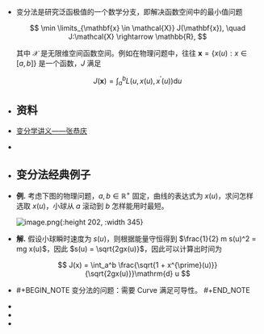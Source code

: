 - 变分法是研究泛函极值的一个数学分支，即解决函数空间中的最小值问题
  
  $$ \min \limits_{\mathbf{x} \in \mathcal{X}} J(\mathbf{x}), \quad J:\mathcal{X} \rightarrow \mathbb{R}, $$
  
  其中 $\mathcal{X}$ 是无限维空间函数空间。例如在物理问题中，往往 $\mathbf{x} = \{x(u): x \in [a,b]\}$ 是一个函数，$J$ 满足
  
  $$ J(\mathbf{x}) = \int_a^b L(u, x(u), x^{\prime}(u))\mathrm{d} u $$
- ## 资料
- [变分学讲义——张恭庆](https://www.123pan.com/s/plj7Vv-2o223.html)
-
- ## 变分法经典例子
- **例.** 考虑下图的物理问题，$a,b \in \mathbb{R}^+$ 固定，曲线的表达式为 $x(u)$，求问怎样选取 $x(u)$，小球从 $a$ 滚动到 $b$ 怎样能用时最短。
  
  ![image.png](../assets/image_1718174013823_0.png){:height 202, :width 345}
- **解.** 假设小球瞬时速度为 $s(u)$，则根据能量守恒得到 $\frac{1}{2} m s(u)^2 = mg x(u)$，因此 $s(u) = \sqrt{2gx(u)}$，因此可以计算出时间为
  
  $$ J(x) = \int_a^b \frac{\sqrt{1 + x^{\prime}(u)}}{\sqrt{2gx(u)}}\mathrm{d} u $$
- #+BEGIN_NOTE
  变分法的问题：需要 Curve 满足可导性。
  #+END_NOTE
-
-
-
